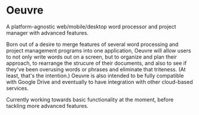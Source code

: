 # Oeuvre
A platform-agnostic web/mobile/desktop word processor and project manager with advanced features.

Born out of a desire to merge features of several word processing and project management programs into one application, Oeuvre will allow users to not only write words out on a screen, but to organize and plan their approach, to rearrange the strucure of their documents, and also to see if they've been overusing words or phrases and eliminate that triteness. (At least, that's the intention.) Oeuvre is also intended to be fully compatible with Google Drive and eventually to have integration with other cloud-based services.

Currently working towards basic functionality at the moment, before tackling more advanced features.
